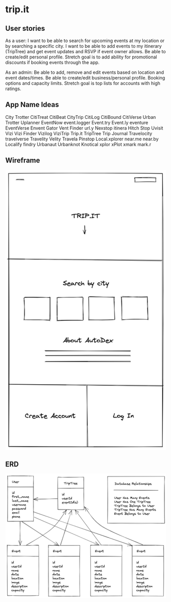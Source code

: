 # trip.it

## User stories
As a user: I want to be able to search for upcoming events at my location or by searching a specific city. I want to be able to add events to my itinerary (TripTree) and get event updates and RSVP if event owner allows. Be able to create/edit personal profile. Stretch goal is to add ability for promotional discounts if booking events through the app.

As an admin: Be able to add, remove and edit events based on location and event dates/times. Be able to create/edit business/personal profile. Booking options and capacity limits. Stretch goal is top lists for accounts with high ratings.

## App Name Ideas
City Trotter
CitiTreat
CitiBeat
CityTrip
CitiLog
CitiBound
CitiVerse
Urban Trotter
Uplanner
EventNow
event.logger
Event.try
Event.ly
eventure
EventVerse
Envent Gator
Vent Finder
url.y
Nexstop
itinera
Hitch Stop
Uvisit
Vizi
Vizi Finder
Vizilog
ViziTrip
Trip.it
TripTree
Trip Journal
Travelocity
travelverse
Travelity
Velity
Travela
Pinstop
Local.xplorer
near.me
near.by
Localify
findry
Urbanaut
Urbanknot
Knotical
xplor
xPlot
xmark
mark.r

## Wireframe
![AutoDex Wireframe](public/assets/trip_wireframe.png)

## ERD
![AutoDex Wireframe](public/assets/trip_it_ERD.png)